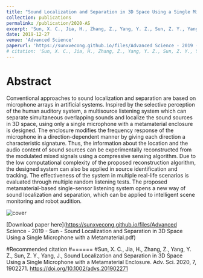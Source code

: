 ```yaml
---
title: "Sound Localization and Separation in 3D Space Using a Single Microphone with a Metamaterial Enclosure"
collection: publications
permalink: /publication/2020-AS
excerpt: 'Sun, X. C., Jia, H., Zhang, Z., Yang, Y. Z., Sun, Z. Y., Yang, J.'
date: 2019-12-27
venue: 'Advanced Science'
paperurl: 'https://sunxvecong.github.io/files/Advanced Science - 2019 - Sun - Sound Localization and Separation in 3D Space Using a Single Microphone with a Metamaterial.pdf'
# citation: 'Sun, X. C., Jia, H., Zhang, Z., Yang, Y. Z., Sun, Z. Y., Yang, J., Sound Localization and Separation in 3D Space Using a Single Microphone with a Metamaterial Enclosure. Adv. Sci. 2020, 7, 1902271. https://doi.org/10.1002/advs.201902271'
---
```


Abstract
======
Conventional approaches to sound localization and separation are based on microphone arrays in artificial systems. Inspired by the selective perception of the human auditory system, a multisource listening system which can separate simultaneous overlapping sounds and localize the sound sources in 3D space, using only a single microphone with a metamaterial enclosure is designed. The enclosure modifies the frequency response of the microphone in a direction-dependent manner by giving each direction a characteristic signature. Thus, the information about the location and the audio content of sound sources can be experimentally reconstructed from the modulated mixed signals using a compressive sensing algorithm. Due to the low computational complexity of the proposed reconstruction algorithm, the designed system can also be applied in source identification and tracking. The effectiveness of the system in multiple real-life scenarios is evaluated through multiple random listening tests. The proposed metamaterial-based single-sensor listening system opens a new way of sound localization and separation, which can be applied to intelligent scene monitoring and robot audition.

![cover](https://github.com/sunxvecong/sunxvecong.github.io/blob/master/images/AS_cover.jpg)

[Download paper here](https://sunxvecong.github.io/files/Advanced Science - 2019 - Sun - Sound Localization and Separation in 3D Space Using a Single Microphone with a Metamaterial.pdf)


#Recommended citation
#======
#Sun, X. C., Jia, H., Zhang, Z., Yang, Y. Z., Sun, Z. Y., Yang, J., Sound Localization and Separation in 3D Space Using a Single Microphone with a Metamaterial Enclosure. Adv. Sci. 2020, 7, 1902271. https://doi.org/10.1002/advs.201902271
